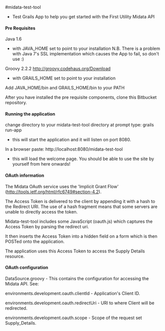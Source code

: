 #midata-test-tool

* Test Grails App to help you get started with the First Utility Midata API

#### Pre Requisites
Java 1.6
- with JAVA_HOME set to point to your installation
N.B. There is a problem with Java 7's SSL implementation which causes the App to fail, so don't use :)

Groovy 2.2.2 http://groovy.codehaus.org/Download
- with GRAILS_HOME set to point to your installation

Add JAVA_HOME/bin and GRAILS_HOME/bin to your PATH


After you have installed the pre requisite components, clone this Bitbucket repository.

#### Running the application
change directory to your midata-test-tool directory
at prompt type: grails run-app
- this will start the application and it will listen on port 8080.

In a browser paste: http://localhost:8080/midata-test-tool
- this will load the welcome page. You should be able to use the site by yourself from here onwards!

#### OAuth information
The Midata OAuth service uses the 'Implicit Grant Flow' (http://tools.ietf.org/html/rfc6749#section-4.2).

The Access Token is delivered to the client by appending it with a hash to the Redirect URI. The use of a hash fragment means that some servers are unable to directly access the token.

Midata-test-tool includes some JavaScript (oauth.js) which captures the Access Token by parsing the redirect uri.

It then inserts the Access Token into a hidden field on a form which is then POSTed onto the application.

The application uses this Access Token to access the Supply Details resource.

#### OAuth configuration
DataSource.groovy - This contains the configuration for accessing the Midata API. See: 
 
environments.development.oauth.clientId - Application's Client ID.

environments.development.oauth.redirectUri - URI to where Client will be redirected.

environments.development.oauth.scope - Scope of the request set Supply_Details.
